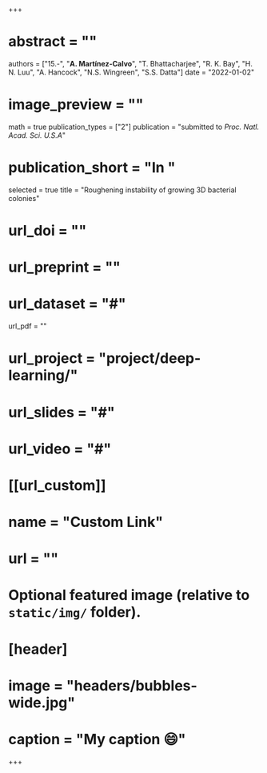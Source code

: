 +++

# abstract = ""
authors = ["15.-", "**A. Martínez-Calvo**", "T. Bhattacharjee", "R. K. Bay", "H. N. Luu", "A. Hancock", "N.S. Wingreen", "S.S. Datta"]
date = "2022-01-02"
# image_preview = ""
math = true
publication_types = ["2"]
 publication = "submitted to _Proc. Natl. Acad. Sci. U.S.A_"
# publication_short = "In "
selected = true
title = "Roughening instability of growing 3D bacterial colonies"
# url_doi = ""
# url_preprint = ""
# url_dataset = "#"
url_pdf = ""
# url_project = "project/deep-learning/"
# url_slides = "#"
# url_video = "#"

# [[url_custom]]
 # name = "Custom Link"
 # url = ""

# Optional featured image (relative to `static/img/` folder).
# [header]
# image = "headers/bubbles-wide.jpg"
# caption = "My caption :smile:"

+++
